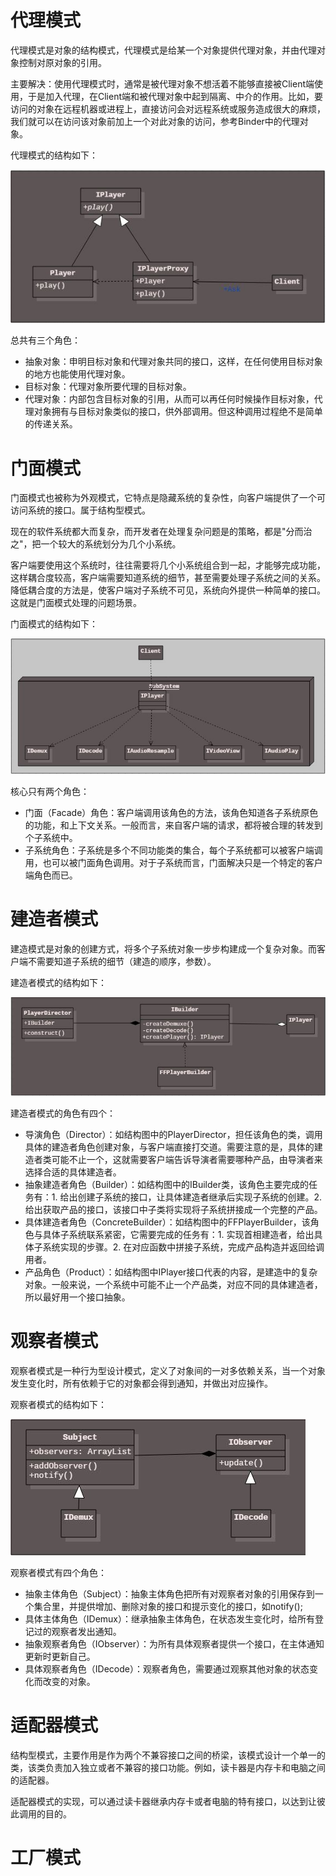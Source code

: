 # 代理模式

代理模式是对象的结构模式，代理模式是给某一个对象提供代理对象，并由代理对象控制对原对象的引用。

主要解决：使用代理模式时，通常是被代理对象不想活着不能够直接被Client端使用，于是加入代理，在Client端和被代理对象中起到隔离、中介的作用。比如，要访问的对象在远程机器或进程上，直接访问会对远程系统或服务造成很大的麻烦，我们就可以在访问该对象前加上一个对此对象的访问，参考Binder中的代理对象。

代理模式的结构如下：

![proxy](.\proxy.JPG)

总共有三个角色：

* 抽象对象：申明目标对象和代理对象共同的接口，这样，在任何使用目标对象的地方也能使用代理对象。
* 目标对象：代理对象所要代理的目标对象。
* 代理对象：内部包含目标对象的引用，从而可以再任何时候操作目标对象，代理对象拥有与目标对象类似的接口，供外部调用。但这种调用过程绝不是简单的传递关系。

# 门面模式

门面模式也被称为外观模式，它特点是隐藏系统的复杂性，向客户端提供了一个可访问系统的接口。属于结构型模式。

现在的软件系统都大而复杂，而开发者在处理复杂问题是的策略，都是"分而治之"，把一个较大的系统划分为几个小系统。

客户端要使用这个系统时，往往需要将几个小系统组合到一起，才能够完成功能，这样耦合度较高，客户端需要知道系统的细节，甚至需要处理子系统之间的关系。降低耦合度的方法是，使客户端对子系统不可见，系统向外提供一种简单的接口。这就是门面模式处理的问题场景。

门面模式的结构如下：

![facade](.\facade.JPG)

核心只有两个角色：

* 门面（Facade）角色：客户端调用该角色的方法，该角色知道各子系统原色的功能，和上下文关系。一般而言，来自客户端的请求，都将被合理的转发到个子系统中。
* 子系统角色：子系统是多个不同功能类的集合，每个子系统都可以被客户端调用，也可以被门面角色调用。对于子系统而言，门面解决只是一个特定的客户端角色而已。

# 建造者模式

建造模式是对象的创建方式，将多个子系统对象一步步构建成一个复杂对象。而客户端不需要知道子系统的细节（建造的顺序，参数）。

建造者模式的结构如下：

![Build](.\Build.JPG)

建造者模式的角色有四个：

* 导演角色（Director）：如结构图中的PlayerDirector，担任该角色的类，调用具体的建造者角色创建对象，与客户端直接打交道。需要注意的是，具体的建造者类可能不止一个，这就需要客户端告诉导演者需要哪种产品，由导演者来选择合适的具体建造者。
* 抽象建造者角色（Builder）：如结构图中的IBuilder类，该角色主要完成的任务有：1. 给出创建子系统的接口，让具体建造者继承后实现子系统的创建。2. 给出获取产品的接口，该接口中子类将实现将子系统拼接成一个完整的产品。
* 具体建造者角色（ConcreteBuilder）：如结构图中的FFPlayerBuilder，该角色与具体子系统联系紧密，它需要完成的任务有：1. 实现首相建造者，给出具体子系统实现的步骤。2. 在对应函数中拼接子系统，完成产品构造并返回给调用者。
* 产品角色（Product）：如结构图中IPlayer接口代表的内容，是建造中的复杂对象。一般来说，一个系统中可能不止一个产品类，对应不同的具体建造者，所以最好用一个接口抽象。

# 观察者模式

观察者模式是一种行为型设计模式，定义了对象间的一对多依赖关系，当一个对象发生变化时，所有依赖于它的对象都会得到通知，并做出对应操作。

观察者模式的结构如下：

![Observer](.\Observer.JPG)

观察者模式有四个角色：

* 抽象主体角色（Subject）：抽象主体角色把所有对观察者对象的引用保存到一个集合里，并提供增加、删除对象的接口和提示变化的接口，如notify();
* 具体主体角色（IDemux）：继承抽象主体角色，在状态发生变化时，给所有登记过的观察者发出通知。
* 抽象观察者角色（IObserver）：为所有具体观察者提供一个接口，在主体通知更新时更新自己。
* 具体观察者角色（IDecode）：观察者角色，需要通过观察其他对象的状态变化而改变的对象。

# 适配器模式

结构型模式，主要作用是作为两个不兼容接口之间的桥梁，该模式设计一个单一的类，该类负责加入独立或者不兼容的接口功能。例如，读卡器是内存卡和电脑之间的适配器。

适配器模式的实现，可以通过读卡器继承内存卡或者电脑的特有接口，以达到让彼此调用的目的。

# 工厂模式